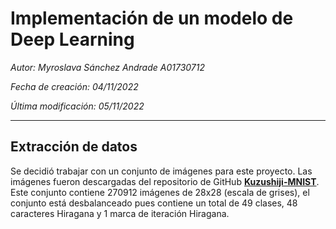 # **Implementación de un modelo de Deep Learning**

_Autor: Myroslava Sánchez Andrade A01730712_

_Fecha de creación: 04/11/2022_

_Última modificación: 05/11/2022_

---

## **Extracción de datos**

Se decidió trabajar con un conjunto de imágenes para este proyecto. Las imágenes fueron descargadas del repositorio de GitHub **[Kuzushiji-MNIST](https://github.com/rois-codh/kmnist)**. Este conjunto contiene 270912 imágenes de 28x28 (escala de grises), el conjunto está desbalanceado pues contiene un total de 49 clases, 48 caracteres Hiragana y 1 marca de iteración Hiragana.
<br>

